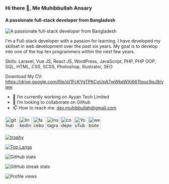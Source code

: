 ### Hi there 👋, Me Muhibbullah Ansary
#### A passionate full-stack developer from Bangladesh
![A passionate full-stack developer from Bangladesh](https://lh3.googleusercontent.com/fife/AAWUweUaEtdJFim2TqyerLpPjS92y_Yk5xLJsKsIfYZHwSLjEYHXyLvh0kn9MJmd8HPcb06pNi8pY7I6X6snQuwgkjhPn7C6VKRWFdVRw-MLceKU1beNnsaMwnVOn6JWwQinSjn3Jb-xhuur8xBFv7IPUg-tyL0BC33oJ-Xrt8YGNKjBEDOYoSJIzLn7rAKOBGm9S77OFoXMBQ-GXC_aIvX8ukBH9poUVSXzO1NmEVm8yNIu78PJE6ux0BT8tQgav6GmsXbQuVBe4aZe3Oht3EwpzLshJWFO0DLBD9PMzYKLLgStoxWms8dv1VrkU_gJ-KGL5ROTUWg2OkoQMQEnDI3K2rySBB8LnpWwOsS0jeu9zLPVXVKLvvcSIYRNHMRWJAL4_OOv_OhNfrnHHbC8zoS8jyQO8oe19m_j3dyQguM4PJsbSyX0_mfdrQw89J2NOZ6_C7SwwK3h-2GjP7IIZWJM1GAmLROqrWaVWcgd8VEiP8u2z9IH2P7NIER15fre32DyGUHukyCfX_NFc1j4Z5AFNjKKUWcqdypEXtJ8DibJEJuLnsVubcILcyxo3perFu0YHt9r7FUvYS1LPmv1FjYVq8cSJR5wnTlXRLRUvYn3BaF4uOaMhEDEPWmnWBg4wRdRzs3iHKnIHm1v_kzXdjxaEn84I4iz5D8zsSv-9n73-85c_v9Jm8PSHcp2A8uquESB_Wb3p4p2LKEQ2kdeCTiOAj0j_kccs_PV_2P3oU59JKDY7FCdCm-Sd8gC5c2bCiE0GWMuKmc505T5y-ORYR_xNPdWHOoOy-qa9gq9dEAL7TxuJIG0Xv-iZ0VBJtwNSJFtb8mJWK7mpQfcIMNBtr9F8UGH2KAxIXGEnAAHjuEb5Vr4a4CC4HIERKDbZQ_0SWmdESV1RnTWB4oknv-vmLYJDT7ZjnjdQxKGt5n-4m1B9sbfrkEyAukLfS8hRKBNpJ4dhn9xo_m-1Z5AvZ-hkrXqwGkmE0p529tbsL21TVwkyEI7ICyhA6GKT3hweSSEAmQf8DbJTeHZ19y7sPSX7v-8Iz0JIQ-aDtxUmOegq_Y12YURBDVhJXgAeadWuBvcBOatdvnysNMfD1cMJPyA3BqyCTnV3iLvgoNwFFAAzCejh4YxC4UTGNWwS2O6T9h7VH4btORvd0SOpXbC7LPKHzDRI9ojVbZX5DPRYnf_907NrP2iPBud6Qfx2Z9Sg0E3qLE-dEolSW1n-uKijdaj4Njj1MKkJZGm-leRAjvchPC63741Sot7GeTiP6E_DItOl0ctBo_Tg_enzqgVqqmR6bLJKuimZPbnXKV_1fxNuhwVcGewi9NoNsbu93fTswSXolSa1K0XPhVgm0zq2RyZpHRP2w-h3HhNIP1ezPN-9zejWp0ICikKvJbGhJ4=w1366-h282)

I'm a Full-stack developer with a passion for learning. I have developed my skillset in web development over the past six years.
My goal is to develop into one of the top ten programmers within the next few years.

Skills: Laravel, Vue JS, React JS, WordPress, JavaScript, PHP, PHP OOP, SQL, HTML, CSS, SCSS, Photoshop, Illustrator, SEO

Download My CV: https://drive.google.com/file/d/1FcKYgTPKCgUpA7wWkeWXi66Ttquc9qJ9/view

- 🔭 I’m currently working on Ayyan Tech Limited 
- 👯 I’m looking to collaborate on Github 
- 📫 How to reach me: dev.muhibbullah@gmail.com 


[<img src='https://cdn.jsdelivr.net/npm/simple-icons@3.0.1/icons/github.svg' alt='github' height='40'>](https://github.com/https://github.com/muhib116)  [<img src='https://cdn.jsdelivr.net/npm/simple-icons@3.0.1/icons/linkedin.svg' alt='linkedin' height='40'>](https://www.linkedin.com/in/https://www.linkedin.com/in/dev-muhib//)  [<img src='https://cdn.jsdelivr.net/npm/simple-icons@3.0.1/icons/facebook.svg' alt='facebook' height='40'>](https://www.facebook.com/https://www.facebook.com/muhib116)  [<img src='https://cdn.jsdelivr.net/npm/simple-icons@3.0.1/icons/instagram.svg' alt='instagram' height='40'>](https://www.instagram.com/https://www.instagram.com/muhibbullah611//)  [<img src='https://cdn.jsdelivr.net/npm/simple-icons@3.0.1/icons/codepen.svg' alt='codepen' height='40'>](https://codepen.io/https://codepen.io/makeCodingEasier)  [<img src='https://cdn.jsdelivr.net/npm/simple-icons@3.0.1/icons/youtube.svg' alt='YouTube' height='40'>](https://www.youtube.com/channel/https://www.youtube.com/c/MakeCodingEasier)  [<img src='https://cdn.jsdelivr.net/npm/simple-icons@3.0.1/icons/icloud.svg' alt='website' height='40'>](http://freetoolssite.com/)  


[![trophy](https://github-profile-trophy.vercel.app/?username=muhib116)](https://github.com/ryo-ma/github-profile-trophy)

[![Top Langs](https://github-readme-stats.vercel.app/api/top-langs/?username=muhib116)](https://github.com/anuraghazra/github-readme-stats)

![GitHub stats](https://github-readme-stats.vercel.app/api?username=muhib116&show_icons=true)  

![GitHub streak stats](https://github-readme-streak-stats.herokuapp.com/?user=muhib116)  

![Profile views](https://gpvc.arturio.dev/muhib116)  
